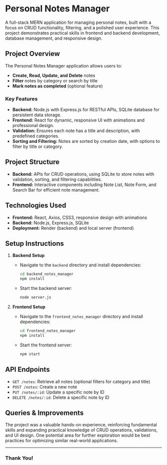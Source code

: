 # Personal Notes Manager

A full-stack MERN application for managing personal notes, built with a focus on CRUD functionality, filtering, and a polished user experience. This project demonstrates practical skills in frontend and backend development, database management, and responsive design.

## Project Overview

The Personal Notes Manager application allows users to:
- **Create, Read, Update, and Delete** notes
- **Filter** notes by category or search by title
- **Mark notes as completed** (optional feature)

### Key Features
- **Backend:** Node.js with Express.js for RESTful APIs, SQLite database for persistent data storage.
- **Frontend:** React for dynamic, responsive UI with animations and professional design.
- **Validation:** Ensures each note has a title and description, with predefined categories.
- **Sorting and Filtering:** Notes are sorted by creation date, with options to filter by title or category.

## Project Structure

- **Backend:** APIs for CRUD operations, using SQLite to store notes with validation, sorting, and filtering capabilities.
- **Frontend:** Interactive components including Note List, Note Form, and Search Bar for efficient note management.

## Technologies Used

- **Frontend:** React, Axios, CSS3, responsive design with animations
- **Backend:** Node.js, Express.js, SQLite
- **Deployment:** Render (backend) and local server (frontend)

## Setup Instructions

1. **Backend Setup**
   - Navigate to the `backend` directory and install dependencies:
     ```bash
     cd backend_notes_manager
     npm install
     ```
   - Start the backend server:
     ```bash
     node server.js
     ```

2. **Frontend Setup**
   - Navigate to the `frontend_notes_manager` directory and install dependencies:
     ```bash
     cd frontend_notes_manager
     npm install
     ```
   - Start the frontend server:
     ```bash
     npm start
     ```

## API Endpoints

- `GET /notes`: Retrieve all notes (optional filters for category and title)
- `POST /notes`: Create a new note
- `PUT /notes/:id`: Update a specific note by ID
- `DELETE /notes/:id`: Delete a specific note by ID

## Queries & Improvements

The project was a valuable hands-on experience, reinforcing fundamental skills and expanding practical knowledge of CRUD operations, validations, and UI design. One potential area for further exploration would be best practices for optimizing similar real-world applications.

---

### Thank You!
